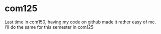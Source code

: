 # com125
Last time in com150, having my code on github made it rather easy of me. I'll do the same for this semester in com125
